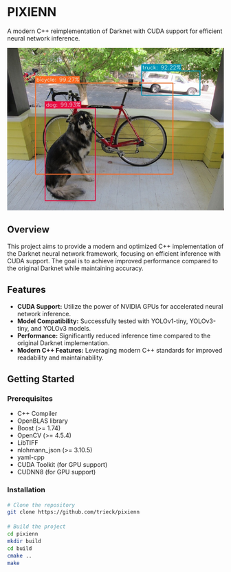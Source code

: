 # PIXIENN

A modern C++ reimplementation of Darknet with CUDA support for efficient neural network inference.

![Inference Result 1](resources/examples/predictions.jpg)

## Overview

This project aims to provide a modern and optimized C++ implementation of the Darknet neural network framework, focusing on efficient inference with CUDA support. The goal is to achieve improved performance compared to the original Darknet while maintaining accuracy.

## Features

- **CUDA Support:** Utilize the power of NVIDIA GPUs for accelerated neural network inference.
- **Model Compatibility:** Successfully tested with YOLOv1-tiny, YOLOv3-tiny, and YOLOv3 models.
- **Performance:** Significantly reduced inference time compared to the original Darknet implementation.
- **Modern C++ Features:** Leveraging modern C++ standards for improved readability and maintainability.

## Getting Started

### Prerequisites

- C++ Compiler
- OpenBLAS library
- Boost (>= 1.74)
- OpenCV (>= 4.5.4)
- LibTIFF
- nlohmann_json (>= 3.10.5)
- yaml-cpp
- CUDA Toolkit (for GPU support)
- CUDNN8 (for GPU support)

### Installation

```bash
# Clone the repository
git clone https://github.com/trieck/pixienn

# Build the project
cd pixienn
mkdir build
cd build
cmake ..
make
